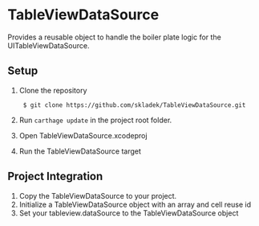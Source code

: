 # TableViewDataSource

Provides a reusable object to handle the boiler plate logic for the UITableViewDataSource.

## Setup

1. Clone the repository

        $ git clone https://github.com/skladek/TableViewDataSource.git
        
2. Run `carthage update` in the project root folder.
3. Open TableViewDataSource.xcodeproj
4. Run the TableViewDataSource target

## Project Integration

1. Copy the TableViewDataSource to your project.
2. Initialize a TableViewDataSource object with an array and cell reuse id
3. Set your tableview.dataSource to the TableViewDataSource object
